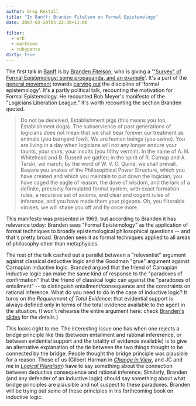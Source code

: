 ```yaml
---
author: Greg Restall
title: "In Banff: Branden Fitelson on Formal Epistemology"
date: 2007-02-20T03:22:30+11:00

filter:
  - erb
  - markdown
  - rubypants
dirty: true
---
```


The first talk in [Banff](http://consequently.org/news/2007/02/20/in_banff/) is by [Branden Fitelson](http://fitelson.org), who is giving a '["Survey" of Formal Epistemology: some propaganda, and an example](http://fitelson.org/banff_handout.pdf)'.  It's a part of the [general movement](http://www.google.com/search?q=formal+epistemology) towards [carving out](http://faculty-staff.ou.edu/R/Wayne.D.Riggs-1/epistemology/index.html) the discipline of 'formal epistemology'.  It's a partly political talk, recounting the motivation for Formal Epistemology.  He recounted Bob Meyer's manifesto of the "Logicians Liberation League."  It's worth recounting the section Branden quoted.

> Do not be deceived, Establishment pigs (this means you too, Establishment dogs). The subservience of past generations of logicians does not mean that we shall bear forever our treatment as animals (you barnyard fowl). We are human beings (you swine). You are living in a day when logicians will not any longer endure your taunts, your slurs, your insults (you filthy vermin). In the name of A. N. Whitehead and B. Russell we gather; in the spirit of R. Carnap and A. Tarski, we march; by the word of W. V. O. Quine, we shall prevail. Beware you snakes of the Philosophical Power Structure, which you have created and which you maintain to put down the logician; you have caged the eagle of reason, the dove of wisdom, and the lark of a definite, precisely formulated formal system, with exact formation rules, a recursive set of axioms, and clear and cogent rules of inference, and you have made them your pigeons. Oh, you filterable viruses, we will shake you off and fly once more. 

This manifesto was presented in 1969, but according to Branden it has relevance today: Branden sees "Formal Epistemology" as the application of formal techniques to broadly epistemological philosophical questions -- and that's pretty broad.  Branden sees it as formal techniques applied to all areas of philosophy other than metaphysics.

The rest of the talk cashed out a parallel between a "relevantist" argument against classical deductive logic and the Goodman "grue" argument against Carnapian inductive logic.  Branded argued that the friend of Carnapian inductive logic can make the same kind of response to the "paradoxes of confirmation" that the friend of classical logic can against the "paradoxes of entailment" -- to distinguish entailment/consequence and the constraints on rational inference.  What do you need to do in the case of inductive logic?  It turns on the *Requirement of Total Evidence*: that evidential support is always defined only in terms of the total evidence available to the agent in the situation. (I won't rehearse the entire argument here: check [Branden's slides](http://fitelson.org/banff_handout.pdf) for the details.)  

This looks right to me.  The interesting issue one has when one rejects a bridge principle like this (between entailment and rational infererence, or between evidential support and the totality of evidence available) is to give an alternative explanation of the tie between the two things thought to be connected by the bridge.  People thought the bridge principle was plausible for a reason.  Those of us (Gilbert Harman in *[Change in View](http://www.amazon.com/Change-View-Principles-Gilbert-Harman/dp/0262081555/consequentlyorg)*, and JC and me in *[Logical Pluralism](http://www.amazon.com/Logical-Pluralism-J-C-Beall/dp/0199288410/consequentlyorg)*) have to say something about the connection between deductive consequence and rational inference.  Similarly, Branden (and any defender of an inductive logic) should say something about what bridge principles are plausible and not suspect to these paradoxes.  Branden will be trying out some of these principles in his forthcoming book on inductive logic.



